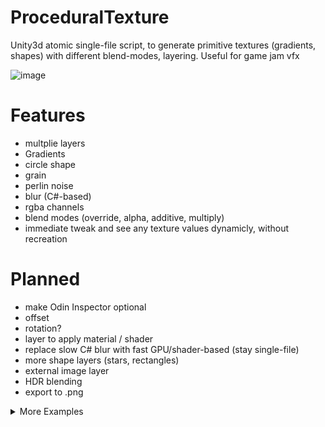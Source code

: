 # ProceduralTexture
Unity3d atomic single-file script, to generate primitive textures (gradients, shapes) with different blend-modes, layering. Useful for game jam vfx

![image](https://github.com/user-attachments/assets/6fff327d-2ac4-4667-be0f-e95ebb1fd0ea)

#  Features
- multplie layers
- Gradients
- circle shape
- grain
- perlin noise
- blur (C#-based)
- rgba channels
- blend modes (override, alpha, additive, multiply)
- immediate tweak and see any texture values dynamicly, without recreation

# Planned
- make Odin Inspector optional
- offset
- rotation?
- layer to apply material / shader
- replace slow C# blur with fast GPU/shader-based (stay single-file)
- more shape layers (stars, rectangles)
- external image layer
- HDR blending
- export to .png
  
<details>
  <summary>More Examples</summary>
  
![image](https://github.com/user-attachments/assets/f09a7da3-5071-49ab-b6e0-2d2c6d13442b)
![image](https://github.com/user-attachments/assets/643a8fd1-3d8c-4a3d-8d6e-fa6bbe7f423c)
![image](https://github.com/user-attachments/assets/bcb7c9af-09fa-4950-8895-d29767b0be70)
![image](https://github.com/user-attachments/assets/ca90c345-7959-4d5b-b603-bd76897fbd71)
![image](https://github.com/user-attachments/assets/2556ca14-4d65-4c62-a17f-4427f9480b4e)
![image](https://github.com/user-attachments/assets/a4f4c9c3-01bd-4834-9b02-048ebd6775cf)
![image](https://github.com/user-attachments/assets/4fe92fc7-d93c-4921-827e-1c7dad0519c9)
  
</details>
